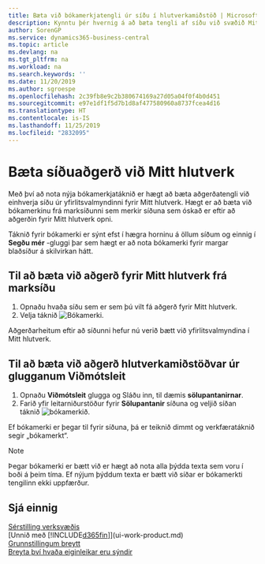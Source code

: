 ```yaml
---
title: Bæta við bókamerkjatengli úr síðu í hlutverkamiðstöð | Microsoft Docs
description: Kynntu þér hvernig á að bæta tengli af síðu við svæðið Mitt hlutverk.
author: SorenGP
ms.service: dynamics365-business-central
ms.topic: article
ms.devlang: na
ms.tgt_pltfrm: na
ms.workload: na
ms.search.keywords: ''
ms.date: 11/20/2019
ms.author: sgroespe
ms.openlocfilehash: 2c39fb8e9c2b380674169a27d05a04f0f4b0d451
ms.sourcegitcommit: e97e1df1f5d7b1d8af477580960a8737fcea4d16
ms.translationtype: HT
ms.contentlocale: is-IS
ms.lasthandoff: 11/25/2019
ms.locfileid: "2832095"
---
```

# <a name="add-a-page-action-to-your-role-center"></a>Bæta síðuaðgerð við Mitt hlutverk
Með því að nota nýja bókamerkjatáknið er hægt að bæta aðgerðatengli við einhverja síðu úr yfirlitsvalmyndinni fyrir Mitt hlutverk. Hægt er að bæta við bókamerkinu frá marksíðunni sem merkir síðuna sem óskað er eftir að aðgerðin fyrir Mitt hlutverk opni.

Táknið fyrir bókamerki er sýnt efst í hægra horninu á öllum síðum og einnig í **Segðu mér** -gluggi þar sem hægt er að nota bókamerki fyrir margar blaðsíður á skilvirkan hátt.

## <a name="to-add-a-role-center-action-from-the-target-page"></a>Til að bæta við aðgerð fyrir Mitt hlutverk frá marksíðu
1. Opnaðu hvaða síðu sem er sem þú vilt fá aðgerð fyrir Mitt hlutverk.
2. Velja táknið ![Bókamerki](media/ui_bookmark_icon.png "Bókamerki").

Aðgerðarheitum eftir að síðunni hefur nú verið bætt við yfirlitsvalmyndina í Mitt hlutverk.

## <a name="to-add-a-role-center-action-from-the-tell-me-window"></a>Til að bæta við aðgerð hlutverkamiðstöðvar úr glugganum Viðmótsleit
1. Opnaðu **Viðmótsleit** glugga og Sláðu inn, til dæmis **sölupantanirnar**.
2. Farið yfir leitarniðurstöður fyrir **Sölupantanir** síðuna og veljið síðan táknið ![bókamerkið](media/ui_bookmark_icon.png "Bókamerki").

Ef bókamerki er þegar til fyrir síðuna, þá er teiknið dimmt og verkfæratáknið segir „bókamerkt“.

> [!NOTE]  
> Þegar bókamerki er bætt við er hægt að nota alla þýdda texta sem voru í boði á þeim tíma. Ef nýjum þýddum texta er bætt við síðar er bókamerkti tengilinn ekki uppfærður.

## <a name="see-also"></a>Sjá einnig
[Sérstilling verksvæðis](ui-personalization-user.md)  
[Unnið með [!INCLUDE[d365fin](includes/d365fin_md.md)]](ui-work-product.md)  
[Grunnstillingum breytt](ui-change-basic-settings.md)  
[Breyta því hvaða eiginleikar eru sýndir](ui-experiences.md)  
